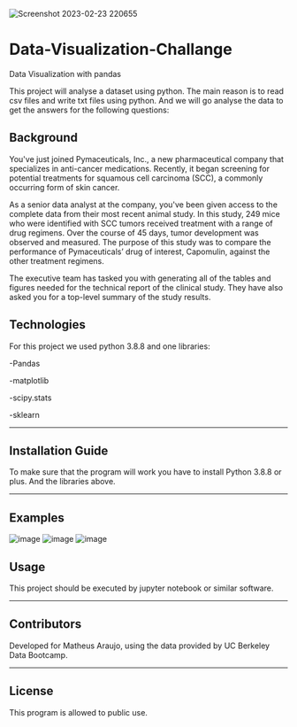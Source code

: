 
![Screenshot 2023-02-23 220655](https://user-images.githubusercontent.com/75823252/221104851-893dafbb-362c-4cca-89bb-cdfb9937f1f0.png)

# Data-Visualization-Challange
Data Visualization with pandas

This project will analyse a dataset using python. 
The main reason is to read csv files and write txt files using python. And we will go analyse the data to get the answers for the following questions:

## Background
You've just joined Pymaceuticals, Inc., a new pharmaceutical company that specializes in anti-cancer medications. Recently, it began screening for potential treatments for squamous cell carcinoma (SCC), a commonly occurring form of skin cancer.

As a senior data analyst at the company, you've been given access to the complete data from their most recent animal study. In this study, 249 mice who were identified with SCC tumors received treatment with a range of drug regimens. Over the course of 45 days, tumor development was observed and measured. The purpose of this study was to compare the performance of Pymaceuticals’ drug of interest, Capomulin, against the other treatment regimens.

The executive team has tasked you with generating all of the tables and figures needed for the technical report of the clinical study. They have also asked you for a top-level summary of the study results.


## Technologies

For this project we used python 3.8.8 and one libraries: 

-Pandas

-matplotlib

-scipy.stats

-sklearn

---

## Installation Guide

To make sure that the program will work you have to install Python 3.8.8 or plus. And the libraries above.
 

---

## Examples
![image](https://user-images.githubusercontent.com/75823252/224241727-4cecc159-58e9-4a28-aaa2-fc57539714cc.png)
![image](https://user-images.githubusercontent.com/75823252/224241818-cc204860-b1d6-4944-8357-4038ea5b49e4.png)
![image](https://user-images.githubusercontent.com/75823252/224241865-1c9cf20a-34f7-4322-89ef-53368927f46d.png)



## Usage

This project should be executed by jupyter notebook or similar software.

---

## Contributors

Developed for Matheus Araujo, using the data provided by UC Berkeley Data Bootcamp.

---

## License

This program is allowed to public use.
